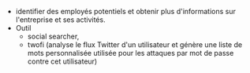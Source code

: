 * identifier des employés potentiels et obtenir plus d'informations sur l'entreprise et ses activités.
* Outil 
	* social searcher, 
	* twofi (analyse le flux Twitter d'un utilisateur et génère une liste de mots personnalisée utilisée pour les attaques par mot de passe contre cet utilisateur)
